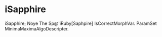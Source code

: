 iSapphire
=========

iSapphire; Noye The Sp@'iRuby[Saphpire] IsCorrectMorphVar. ParamSet MinimaMaximaAlgoDescripter. 
